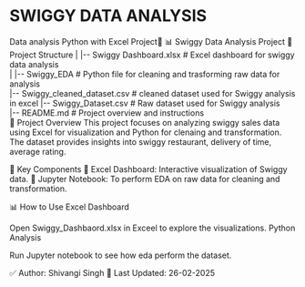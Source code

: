 # SWIGGY DATA ANALYSIS
 Data analysis Python with Excel Project🎯
📊 Swiggy Data Analysis Project
📂 Project Structure 
|   |-- Swiggy Dashboard.xlsx      # Excel dashboard for swiggy data analysis  
|   |-- Swiggy_EDA                 # Python file for cleaning and trasforming raw data for analysis  
|-- Swiggy_cleaned_dataset.csv     # cleaned dataset used for Swiggy analysis in excel 
|-- Swiggy_Dataset.csv             # Raw dataset used for Swiggy analysis   
|-- README.md                      # Project overview and instructions  
📌 Project Overview
This project focuses on analyzing swiggy sales data using Excel for visualization and Python for clenaing and transformation. 
The dataset provides insights into swiggy restaurant, delivery of time, average rating.

🚀 Key Components
🔹 Excel Dashboard: Interactive visualization of Swiggy data.
🔹 Jupyter Notebook: To perform EDA on raw data for cleaning and transformation.

📊 How to Use
Excel Dashboard

Open Swiggy_Dashbaord.xlsx in Exceel to explore the visualizations.
Python Analysis

Run Jupyter notebook to see how eda perform  the dataset.


✅ Author: Shivangi Singh
📅 Last Updated: 26-02-2025
